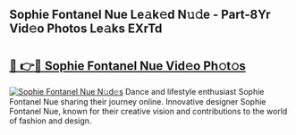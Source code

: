## Sophie Fontanel Nue Le𝚊k𝚎d N𝚞𝚍e - Part-8Yr Vid𝚎o Photos Le𝚊ks EXrTd

# <h2><a href="http://fb1yt47.evod.top/?m=Sophie+Fontanel+Nue">🔗 👉🔴 Sophie Fontanel Nue Vid𝚎o Ph𝚘t𝚘s</a></h2>

[![Sophie Fontanel Nue N𝚞d𝚎s](https://i.imgur.com/8V9OHl7.gif)](http://fb1yt47.evod.top/?m=Sophie+Fontanel+Nue)
Dance and lifestyle enthusiast Sophie Fontanel Nue sharing their journey online. Innovative designer Sophie Fontanel Nue, known for their creative vision and contributions to the world of fashion and design. 
